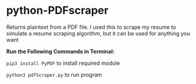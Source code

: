 # python-PDFscraper
Returns plaintext from a PDF file. I used this to scrape my resume to simulate a resume scraping algorithm, but it can be used for anything you want

**Run the Following Commands in Terminal:**

```pip3 install PyPDF``` to install required module

```python3 pdfScraper.py``` to run program

